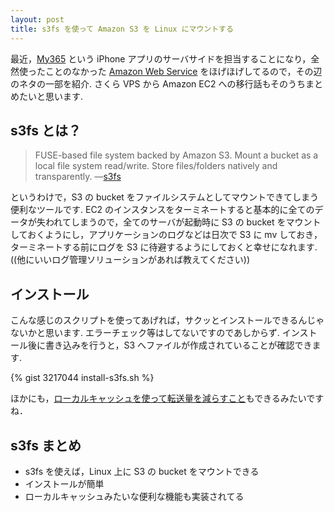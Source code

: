 ```yaml
---
layout: post
title: s3fs を使って Amazon S3 を Linux にマウントする
---
```


最近，[My365](http://my365.in) という iPhone アプリのサーバサイドを担当することになり，全然使ったことのなかった [Amazon Web Service](http://aws.amazon.com/jp/) をほげほげしてるので，その辺のネタの一部を紹介. さくら VPS から Amazon EC2 への移行話もそのうちまとめたいと思います.

## s3fs とは？

> FUSE-based file system backed by Amazon S3. Mount a bucket as a local file system read/write. Store files/folders natively and transparently. ―[s3fs](http://code.google.com/p/s3fs/)

というわけで，S3 の bucket をファイルシステムとしてマウントできてしまう便利なツールです. EC2 のインスタンスをターミネートすると基本的に全てのデータが失われてしまうので，全てのサーバが起動時に S3 の bucket をマウントしておくようにし，アプリケーションのログなどは日次で S3 に mv しておき，ターミネートする前にログを S3 に待避するようにしておくと幸せになれます. ((他にいいログ管理ソリューションがあれば教えてください))

## インストール

こんな感じのスクリプトを使ってあげれば，サクッとインストールできるんじゃないかと思います. エラーチェック等はしてないですのであしからず. インストール後に書き込みを行うと，S3 へファイルが作成されていることが確認できます.

{% gist 3217044 install-s3fs.sh %}

ほかにも，[ローカルキャッシュを使って転送量を減らすこと](http://code.google.com/p/s3fs/wiki/FuseOverAmazon)もできるみたいですね．

## s3fs まとめ

- s3fs を使えば，Linux 上に S3 の bucket をマウントできる
- インストールが簡単
- ローカルキャッシュみたいな便利な機能も実装されてる
